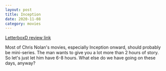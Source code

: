 ```yaml
---
layout: post
title: Inception
date: 2020-11-08
category: movies
---
```

 
[LetterboxD review link](https://letterboxd.com/samarthbhaskar/film/inception/1/)

Most of Chris Nolan's movies, especially Inception onward, should probably be mini-series. The man wants to give you a lot more than 2 hours of story. So let's just let him have 6-8 hours. What else do we have going on these days, anyway?